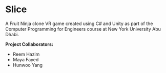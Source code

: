 # Slice
A Fruit Ninja clone VR game created using C# and Unity as part of the Computer Programming for Engineers course at New York University Abu Dhabi.

__Project Collaborators:__
* Reem Hazim
* Maya Fayed
* Hunwoo Yang
